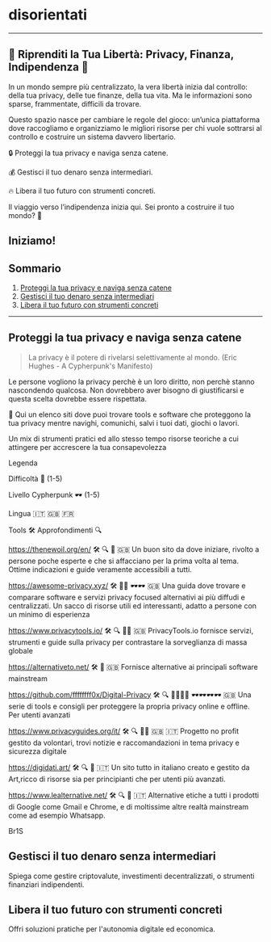 # disorientati
----------------------------------------------------------------------------------------------------------------------------------------------------------------------------

## 🚀 Riprenditi la Tua Libertà: Privacy, Finanza, Indipendenza 🏴

In un mondo sempre più centralizzato, la vera libertà inizia dal controllo: della tua privacy, delle tue finanze, della tua vita. Ma le informazioni sono sparse, frammentate, difficili da trovare.

Questo spazio nasce per cambiare le regole del gioco: un’unica piattaforma dove raccogliamo e organizziamo le migliori risorse per chi vuole sottrarsi al controllo e costruire un sistema davvero libertario.

🔒 Proteggi la tua privacy e naviga senza catene.

💰 Gestisci il tuo denaro senza intermediari.

🔥 Libera il tuo futuro con strumenti concreti.

Il viaggio verso l’indipendenza inizia qui. Sei pronto a costruire il tuo mondo? 🚀

## Iniziamo!

## Sommario
1. [Proteggi la tua privacy e naviga senza catene](#proteggi-la-tua-privacy-e-naviga-senza-catene)
2. [Gestisci il tuo denaro senza intermediari](#gestisci-il-tuo-denaro-senza-intermediari)
3. [Libera il tuo futuro con strumenti concreti](#libera-il-tuo-futuro-con-strumenti-concreti)

---

## Proteggi la tua privacy e naviga senza catene
> La privacy è il potere di rivelarsi selettivamente al mondo. (Eric Hughes - A Cypherpunk's Manifesto) 

Le persone vogliono la privacy perchè è un loro diritto, non perchè stanno nascondendo qualcosa. Non dovrebbero aver bisogno di giustificarsi e questa scelta dovrebbe essere rispettata.

🎯 Qui un elenco siti dove puoi trovare tools e software che proteggono la tua privacy mentre navighi, comunichi, salvi i tuoi dati, giochi o lavori.

Un mix di strumenti pratici ed allo stesso tempo risorse teoriche a cui attingere per accrescere la tua consapevolezza

Legenda

Difficoltà 🧠 (1-5)

Livello Cypherpunk 🕶 (1-5)

Lingua 🇮🇹 🇬🇧 🇫🇷

Tools  🛠  Approfondimenti 🔍

https://thenewoil.org/en/  🛠 🔍 🧠 🇬🇧
Un buon sito da dove iniziare, rivolto a persone poche esperte e che si affacciano per la prima volta al tema. Ottime indicazioni e guide veramente accessibili a tutti.

https://awesome-privacy.xyz/  🛠  🧠🧠 🕶🕶 🇬🇧
Una guida dove trovare e comparare software e servizi privacy focused alternativi ai più diffudi e centralizzati. 
Un sacco di risorse utili ed interessanti, adatto a persone con un minimo di esperienza
 
https://www.privacytools.io/ 🛠  🔍 🧠🧠 🇬🇧
PrivacyTools.io fornisce servizi, strumenti e guide sulla privacy per contrastare la sorveglianza di massa globale

https://alternativeto.net/ 🛠 🧠 🇬🇧
Fornisce alternative ai principali software mainstream 

https://github.com/ffffffff0x/Digital-Privacy 🛠  🔍 🧠🧠🧠🧠 🕶🕶🕶🕶 🇬🇧
Una serie di tools e consigli per proteggere la propria privacy online e offline.
Per utenti avanzati

https://www.privacyguides.org/it/ 🛠  🔍 🧠🧠 🇬🇧 🇮🇹
Progetto no profit gestito da volontari, trovi notizie e raccomandazioni in tema privacy e sicurezza digitale

https://digidati.art/  🛠  🔍 🧠 🇮🇹
Un sito tutto in italiano creato e gestito da Art,ricco di risorse sia per principianti che per utenti più avanzati.

https://www.lealternative.net/ 🛠  🔍 🧠 🇮🇹
Alternative etiche a tutti i prodotti di Google come Gmail e Chrome, e di moltissime altre realtà mainstream come ad esempio Whatsapp. 

Br1S

## Gestisci il tuo denaro senza intermediari
Spiega come gestire criptovalute, investimenti decentralizzati, o strumenti finanziari indipendenti.

## Libera il tuo futuro con strumenti concreti
Offri soluzioni pratiche per l'autonomia digitale ed economica.





